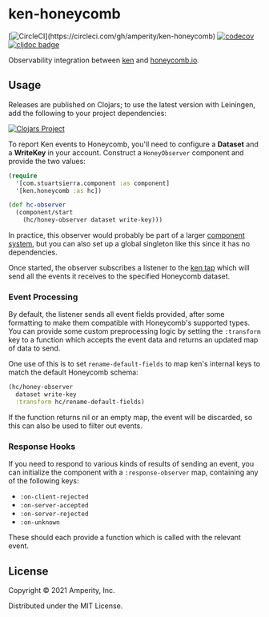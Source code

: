 ken-honeycomb
=============

[![CircleCI](https://circleci.com/gh/amperity/ken-honeycomb.svg?style=shield&circle-token=...)](https://circleci.com/gh/amperity/ken-honeycomb)
[![codecov](https://codecov.io/gh/amperity/ken-honeycomb/branch/main/graph/badge.svg)](https://codecov.io/gh/amperity/ken-honeycomb)
[![cljdoc badge](https://cljdoc.org/badge/com.amperity/ken-honeycomb)](https://cljdoc.org/d/com.amperity/ken-honeycomb/CURRENT)

Observability integration between [ken](https://github.com/amperity/ken) and
[honeycomb.io](https://www.honeycomb.io/).


## Usage

Releases are published on Clojars; to use the latest version with Leiningen,
add the following to your project dependencies:

[![Clojars Project](http://clojars.org/com.amperity/ken-honeycomb/latest-version.svg)](http://clojars.org/com.amperity/ken-honeycomb)

To report Ken events to Honeycomb, you'll need to configure a **Dataset** and a
**WriteKey** in your account. Construct a `HoneyObserver`
component and provide the two
values:

```clojure
(require
  '[com.stuartsierra.component :as component]
  '[ken.honeycomb :as hc])

(def hc-observer
  (component/start
    (hc/honey-observer dataset write-key)))
```

In practice, this observer would probably be part of a larger
[component system](https://github.com/stuartsierra/component), but you can also
set up a global singleton like this since it has no dependencies.

Once started, the observer subscribes a listener to the
[ken tap](https://github.com/amperity/ken#subscriptions) which will send all
the events it receives to the specified Honeycomb dataset.

### Event Processing

By default, the listener sends all event fields provided, after some formatting
to make them compatible with Honeycomb's supported types. You can provide some
custom preprocessing logic by setting the `:transform` key to a function which
accepts the event data and returns an updated map of data to send.

One use of this is to set `rename-default-fields` to map ken's internal keys
to match the default Honeycomb schema:

```clojure
(hc/honey-observer
  dataset write-key
  :transform hc/rename-default-fields)
```

If the function returns nil or an empty map, the event will be discarded, so
this can also be used to filter out events.


### Response Hooks

If you need to respond to various kinds of results of sending an event, you can
initialize the component with a `:response-observer` map, containing any of the
following keys:

- `:on-client-rejected`
- `:on-server-accepted`
- `:on-server-rejected`
- `:on-unknown`

These should each provide a function which is called with the relevant event.


## License

Copyright © 2021 Amperity, Inc.

Distributed under the MIT License.

